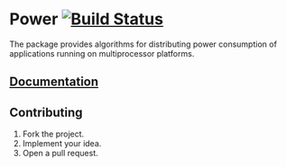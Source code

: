 # Power [![Build Status][travis-img]][travis-url]

The package provides algorithms for distributing power consumption of
applications running on multiprocessor platforms.

## [Documentation][doc]

## Contributing

1. Fork the project.
2. Implement your idea.
3. Open a pull request.

[travis-img]: https://travis-ci.org/simulated-reality/power.svg
[travis-url]: https://travis-ci.org/simulated-reality/power
[doc]: http://godoc.org/github.com/simulated-reality/power
